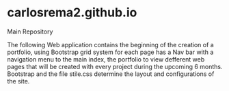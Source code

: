 # carlosrema2.github.io
Main Repository

The following Web application contains the beginning of the creation of a portfolio, using  Bootstrap grid system for each page has a Nav bar with a navigation menu to the main index, the portfolio to view defferent web pages that will be created with every project during the upcoming 6 months. Bootstrap and the file stile.css determine the layout and configurations of the site.
